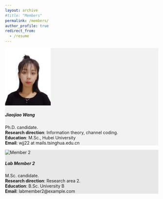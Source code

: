 ```yaml
---
layout: archive
#title: "Members"
permalink: /members/
author_profile: true
redirect_from:
  - /resume
---
```


<style>
/* Define the background colors for the lab member cards */
.lab-member-card:nth-child(odd) {
  background-color: #f2f2f2; /* Light gray color */
}

.lab-member-card:nth-child(even) {
  background-color: #e8e8e8; /* Slightly darker gray color */
}
</style>

<!-- Add lab member cards with different background colors -->
<div class="row">
  <div class="col-md-6 col-lg-4 mb-4 lab-member-card">
    <div class="card d-flex">
      <img src="../images/wangjiaojiao.jpg" alt="Member 1" class="card-img-left flex-shrink-0" style="width: 150px;">
        <div class="card-body">
            <h5 class="card-title">Jiaojiao Wang</h5>
            <p class="card-text">Ph.D. candidate. <br>
                <b>Research direction</b>: Information theory, channel coding.<br>
                <b>Education</b>: M.Sc., Hubei University <br>
                <b>Email</b>: wjj22 at mails.tsinghua.edu.cn
            </p>
        </div>
    </div>
  </div>

  <div class="col-md-6 col-lg-4 mb-4 lab-member-card">
    <div class="card">
      <img src="member2.jpg" alt="Member 2" class="card-img-top">
      <div class="card-body">
        <h5 class="card-title">Lab Member 2</h5>
        <p class="card-text">M.Sc. candidate. <br>
          <b>Research direction</b>: Research area 2.<br>
          <b>Education</b>: B.Sc. University B <br>
          <b>Email</b>: labmember2@example.com
        </p>
      </div>
    </div>
  </div>

